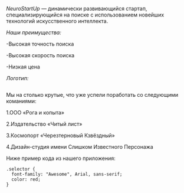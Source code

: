 *NeuroStartUp*  — динамически развивающийся стартап, специализирующийся на поиске с использованием новейших технологий искусственного интеллекта. 

*Наши преимущества:*

-Высокая точность поиска

-Высокая скорость поиска

-Низкая цена

*Логотип:*

<img src="https://camo.githubusercontent.com/79ee96a8b8fa098c44d1ca302006f24d008408a1c22fc13260437214d705a23d/68747470733a2f2f6e65746f6c6f67792d636f64652e6769746875622e696f2f6769742d686f6d65776f726b732f696e74726f64756374696f6e2f6173736574732f6c6f676f2e706e67" alt="" data-canonical-src="https://netology-code.github.io/git-homeworks/introduction/assets/logo.png" style="max-width: 100%;">

Мы на столько крутые, что уже успели поработать со следующими команиями:


   1.ООО «Рога и копыта»

   2.Издательство «Читый лист»

   3.Космопорт «Черезтерновый Кзвёздный»

   4.Дизайн-студия имени Слишком Известного Персонажа
    
Ниже пример кода из нашего приложения:

```
.selector {
  font-family: "Awesome", Arial, sans-serif;
  color: red;
}

```
